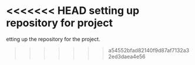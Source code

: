 <<<<<<< HEAD
setting up repository for project
=======
etting up the repository for the project.
>>>>>>> a54552bfad82140f9d87af7132a32ed3daea4e56
